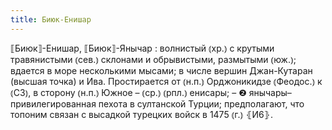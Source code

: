 ```yaml
---
title: Биюк-Енишар
---
```


⟦Биюк⟧-Енишар, ⟦Биюк⟧-Янычар
: волнистый ⦅хр.⦆ с крутыми травянистыми ⦅сев.⦆ склонами и обрывистыми, размытыми ⦅юж.⦆; вдается в море несколькими мысами; в числе вершин Джан-Кутаран (высшая точка) и Ива. Простирается от ⦅н.п.⦆ Орджоникидзе ⦅Феодос.⦆ к ⦅СЗ⦆, в сторону ⦅н.п.⦆ Южное – ⦅ср.⦆ ⦅рпл.⦆ енисары; – ❷ янычары–привилегированная пехота в султанской Турции; предполагают, что топоним связан с высадкой турецких войск в 1475 ⦅г.⦆ ⦃И6⦄.

